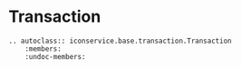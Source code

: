 Transaction
===================================

```eval_rst
.. autoclass:: iconservice.base.transaction.Transaction
    :members:
    :undoc-members:
```
